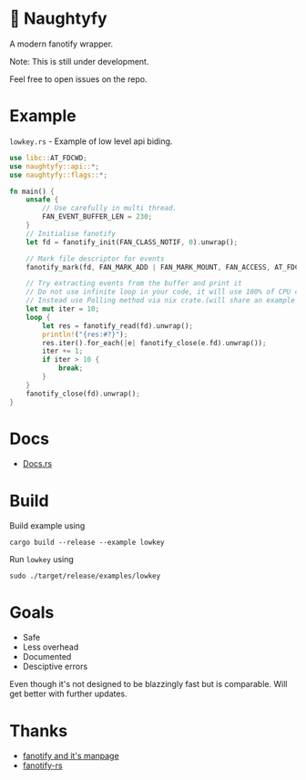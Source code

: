 # 📁 Naughtyfy
A modern fanotify wrapper.

Note: This is still under development.

Feel free to open issues on the repo.
# Example
`lowkey.rs` - Example of low level api biding.
```rust
use libc::AT_FDCWD;
use naughtyfy::api::*;
use naughtyfy::flags::*;

fn main() {
    unsafe {
        // Use carefully in multi thread.
        FAN_EVENT_BUFFER_LEN = 230;
    }
    // Initialise fanotify
    let fd = fanotify_init(FAN_CLASS_NOTIF, 0).unwrap();

    // Mark file descriptor for events
    fanotify_mark(fd, FAN_MARK_ADD | FAN_MARK_MOUNT, FAN_ACCESS, AT_FDCWD, "/").unwrap();

    // Try extracting events from the buffer and print it
    // Do not use infinite loop in your code, it will use 100% of CPU core,
    // Instead use Polling method via nix crate.(will share an example soon)
    let mut iter = 10;
    loop {
        let res = fanotify_read(fd).unwrap();
        println!("{res:#?}");
        res.iter().for_each(|e| fanotify_close(e.fd).unwrap());
        iter += 1;
        if iter > 10 {
            break;
        }
    }
    fanotify_close(fd).unwrap();
}
```

# Docs
- [Docs.rs](https://docs.rs/naughtyfy/latest/naughtyfy/)

# Build 
Build example using 

`cargo build --release --example lowkey` <br> 

Run `lowkey` using 

`sudo ./target/release/examples/lowkey`

# Goals 
- Safe
- Less overhead
- Documented
- Desciptive errors
  
Even though it's not designed to be blazzingly fast but is comparable. Will get better with further updates.

# Thanks
- [fanotify and it's manpage](https://man7.org/linux/man-pages/man7/fanotify.7.html)
- [fanotify-rs](https://github.com/Percivalll/fanotify-rs)
